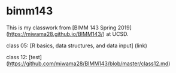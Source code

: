 # bimm143

This is my classwork from [BIMM 143 Spring 2019] (https://miwama28.github.io/BIMM143/) at UCSD.

class 05: [R basics, data structures, and data input]
(link)

class 12: [test] (https://github.com/miwama28/BIMM143/blob/master/class12.md)
